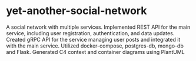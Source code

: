 # yet-another-social-network

A social network with multiple services. Implemented REST API for the main service,
including user registration, authentication, and data updates. Created gRPC API for the service
managing user posts and integrated it with the main service. Utilized docker-compose, postgres-db,
mongo-db and Flask. Generated C4 context and container diagrams using PlantUML
